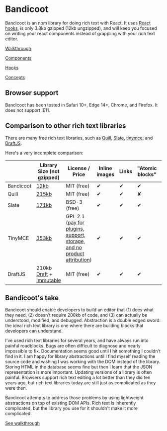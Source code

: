 # Bandicoot
Bandicoot is an npm library for doing rich text with React. It uses [React hooks](https://reactjs.org/docs/hooks-intro.html), is
only 3.8kb gzipped (12kb ungzipped), and will keep you focused on writing your react components instead of grappling with your rich text editor.

[Walkthrough](/walkthrough/getting-started.md)

[Components](/components/rich-text-editor.md)

[Hooks](/hooks/use-document-exec-command.md)

[Concepts](/concepts/control-button.md)

## Browser support
Bandicoot has been tested in Safari 10+, Edge 14+, Chrome, and Firefox. It does not support IE11.

## Comparison to other rich text libraries
There are many free rich text libraries, such as [Quill](https://quilljs.com/), [Slate](https://github.com/ianstormtaylor/slate),
[tinymce](https://www.tiny.cloud/), and [DraftJS](https://draftjs.org/).

Here's a very incomplete comparison:

|           | Library Size (not gzipped)                  | License / Price | Inline images | Links           | "Atomic blocks" | Built-in markdown support
|-----------|---------------------------------------------|-----------------|---------------|-----------------|-------------------|--------------------------
| Bandicoot | [12kb](https://unpkg.com/bandicoot/dist)    | MIT (free)      | &#10004;      | &#10004;        | &#10004;          | &#10008;
| Quill     | [215kb](https://unpkg.com/quill/dist/)      | MIT (free)      | &#10004;      | &#10004;        | &#10008;          | &#10004;
| Slate     | [171kb](https://unpkg.com/slate/dist/)      | BSD-3 (free)    | &#10004;      | &#10004;        | &#10004;          | &#10004;
| TinyMCE   | [353kb](https://unpkg.com/tinymce/)         | GPL 2.1 ([pay for plugins, support, storage, and no product attribution](https://www.tiny.cloud/pricing/))| &#10004;      | &#10004;        | &#10004;        | &#10004;
| DraftJS   | 210kb [Draft](https://unpkg.com/draft-js/dist/) + [Immutable](https://unpkg.com/immutable/dist/) | MIT (free) | &#10004;      | &#10004;        | &#10004;        | &#10008;

## Bandicoot's take
Bandicoot should enable developers to build an editor that (1) does what they need, (2) doesn't require 200kb of code, and (3) can actually be
understood, modified, and debugged. Abstraction is a double edged sword: the ideal rich text library is one
where there are building blocks that developers can understand.

I've used rich text libraries for several years, and have always run into painful roadblocks. Bugs are often difficult to
diagnose and nearly impossible to fix. Documentation seems good until I hit something I couldn't find in it. I am happy for
library abstractions until I find myself reading the source code and wishing I was working with the DOM instead of the library.
Storing HTML in the database seems fine but then I learn that the JSON representation is more important. Updating versions of
a library is often painful. Browsers support rich text editing a lot better than they did ten years ago, but rich
text libraries today are still just as complicated as they were then.

Bandicoot attempts to address those problems by using lightweight abstractions on top of existing DOM APIs.
Rich text is inherently complicated, but the library you use for it
shouldn't make it more complicated.

[See walkthrough](/walkthrough/getting-started.md)

